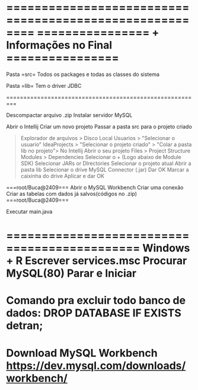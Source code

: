 ========================================================
================ + Informações no Final ================
========================================================
Pasta =src=
Todos os packages e todas as classes do sistema

Pasta =lib=
Tem o driver JDBC

=========================================================

Descompactar arquivo .zip
Instalar servidor MySQL


Abrir o Intellij
Criar um novo projeto
Passar a pasta src para o projeto criado
> Explorador de arquivos > 
> Disco Local 
> Usuarios >
> "Selecionar o usuario" 
> IdeaProjects > 
> "Selecionar o projeto criado" > 
> "Colar a pasta lib no projeto">
No Intellij
Abrir o seu projeto
Files > Project Structure
Modules > Dependencies
Selecionar o + (Logo abaixo de Module SDK)
Selecionar JARs or DIrectories
Selecionar o projeto atual
Abrir a pasta lib
Selecionar o drive MySQL Connector (.jar)
Dar OK
Marcar a caixinha do drive
Aplicar e dar OK

===root/Buca@2409===
Abrir o MySQL Workbench
Criar uma conexão
Criar as tabelas com dados já salvos(códigos no .zip)
===root/Buca@2409===

Executar main.java



=============================================
Windows + R
Escrever services.msc
Procurar MySQL(80)
Parar e Iniciar
=============================================
Comando pra excluir todo banco de dados:
DROP DATABASE IF EXISTS detran;
=============================================
Download MySQL Workbench
https://dev.mysql.com/downloads/workbench/
=============================================

